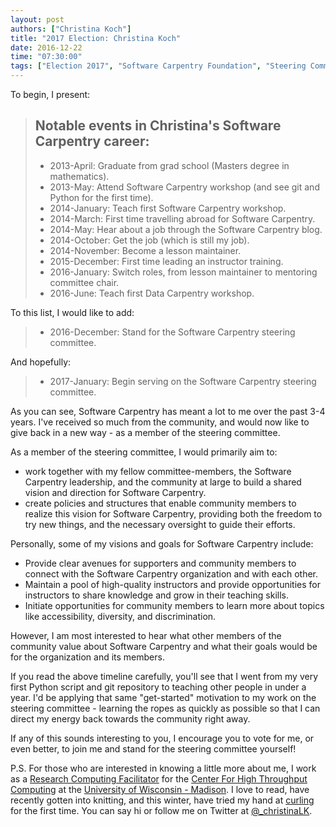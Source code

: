 ```yaml
---
layout: post
authors: ["Christina Koch"]
title: "2017 Election: Christina Koch"
date: 2016-12-22
time: "07:30:00"
tags: ["Election 2017", "Software Carpentry Foundation", "Steering Committee", "Software Carpentry"]
---
```


To begin, I present: 

> ## Notable events in Christina's Software Carpentry career:
> 
> * 2013-April: Graduate from grad school (Masters degree in mathematics).
> * 2013-May: Attend Software Carpentry workshop (and see git and Python for the first time).
> * 2014-January: Teach first Software Carpentry workshop.
> * 2014-March: First time travelling abroad for Software Carpentry.
> * 2014-May: Hear about a job through the Software Carpentry blog.
> * 2014-October: Get the job (which is still my job).
> * 2014-November: Become a lesson maintainer.
> * 2015-December: First time leading an instructor training.
> * 2016-January: Switch roles, from lesson maintainer to mentoring committee chair.
> * 2016-June: Teach first Data Carpentry workshop.

To this list, I would like to add: 

> * 2016-December: Stand for the Software Carpentry steering committee.  

And hopefully:

> * 2017-January: Begin serving on the Software Carpentry steering committee.  

As you can see, Software Carpentry has meant a lot to me over the past 
3-4 years.  I've received so much from the community, and would now like 
to give back in a new way - as a member of the steering committee.  

As a member of the steering committee, I would primarily aim to:

* work together with my fellow committee-members, the Software Carpentry leadership, 
and the community at large to build a shared vision and direction 
for Software Carpentry. 
* create policies and structures that enable community members to realize 
this vision for Software Carpentry, providing both the freedom to try new things, 
and the necessary oversight to guide their efforts. 

Personally, some of my visions and goals for Software Carpentry include: 

* Provide clear avenues for supporters and community members to connect 
with the Software Carpentry organization and with each other.
* Maintain a pool of high-quality instructors and provide opportunities for 
instructors to share knowledge and grow in their teaching skills.
* Initiate opportunities for community members to learn more about topics 
like accessibility, diversity, and discrimination.  

However, I am most interested to hear what other members of the community 
value about Software Carpentry and what their goals would be for 
the organization and its members.  

If you read the above timeline carefully, you'll see that I went from my very 
first Python script and git repository to teaching other people in 
under a year.  I'd be applying that 
same "get-started" motivation to my work on the steering committee - learning
the ropes as quickly as possible so that I can direct my energy 
back towards the community right away.  

If any of this sounds interesting to you, I encourage you to vote for me, or 
even better, to join me and stand for the steering committee yourself!  

P.S. For those who are interested in knowing a little more about me, I work as 
a [Research Computing Facilitator](http://wid.wisc.edu/profile/christina-koch/) for 
the [Center For High Throughput Computing](http://chtc.cs.wisc.edu/) at the
[University of Wisconsin - Madison](http://www.wisc.edu/).  I love to read, 
have recently gotten into knitting, and this winter, have tried my hand 
at [curling](https://en.wikipedia.org/wiki/Curling) for the first time.  You 
can say hi or follow me on Twitter at 
[@_christinaLK](https://twitter.com/_christinaLK). 